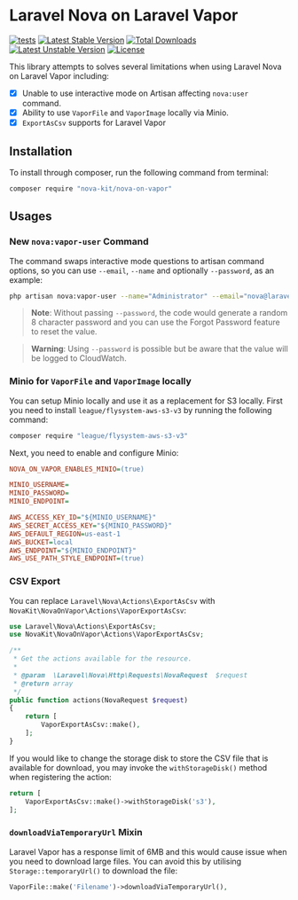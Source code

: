 Laravel Nova on Laravel Vapor
==============

[![tests](https://github.com/nova-kit/nova-on-vapor/workflows/tests/badge.svg?branch=main)](https://github.com/nova-kit/nova-on-vapor/actions?query=workflow%3Atests+branch%3Amain)
[![Latest Stable Version](https://poser.pugx.org/nova-kit/nova-on-vapor/v/stable)](https://packagist.org/packages/nova-kit/nova-on-vapor)
[![Total Downloads](https://poser.pugx.org/nova-kit/nova-on-vapor/downloads)](https://packagist.org/packages/nova-kit/nova-on-vapor)
[![Latest Unstable Version](https://poser.pugx.org/nova-kit/nova-on-vapor/v/unstable)](https://packagist.org/packages/nova-kit/nova-on-vapor)
[![License](https://poser.pugx.org/nova-kit/nova-on-vapor/license)](https://packagist.org/packages/nova-kit/nova-on-vapor)

This library attempts to solves several limitations when using Laravel Nova on Laravel Vapor including:

* [x] Unable to use interactive mode on Artisan affecting `nova:user` command.
* [x] Ability to use `VaporFile` and `VaporImage` locally via Minio.
* [x] `ExportAsCsv` supports for Laravel Vapor

## Installation

To install through composer, run the following command from terminal:

```bash 
composer require "nova-kit/nova-on-vapor"
```

## Usages

### New `nova:vapor-user` Command

The command swaps interactive mode questions to artisan command options, so you can use `--email`, `--name` and optionally `--password`, as an example:

```bash
php artisan nova:vapor-user --name="Administrator" --email="nova@laravel.com"
```

> **Note**: Without passing `--password`, the code would generate a random 8 character password and you can use the Forgot Password feature to reset the value.

> **Warning**: Using `--password` is possible but be aware that the value will be logged to CloudWatch.

### Minio for `VaporFile` and `VaporImage` locally

You can setup Minio locally and use it as a replacement for S3 locally. First you need to install `league/flysystem-aws-s3-v3` by running the following command:

```bash
composer require "league/flysystem-aws-s3-v3"
```

Next, you need to enable and configure Minio:

```ini
NOVA_ON_VAPOR_ENABLES_MINIO=(true)

MINIO_USERNAME=
MINIO_PASSWORD=
MINIO_ENDPOINT=

AWS_ACCESS_KEY_ID="${MINIO_USERNAME}"
AWS_SECRET_ACCESS_KEY="${MINIO_PASSWORD}"
AWS_DEFAULT_REGION=us-east-1
AWS_BUCKET=local
AWS_ENDPOINT="${MINIO_ENDPOINT}"
AWS_USE_PATH_STYLE_ENDPOINT=(true)
```

### CSV Export

You can replace `Laravel\Nova\Actions\ExportAsCsv` with `NovaKit\NovaOnVapor\Actions\VaporExportAsCsv`:

```php
use Laravel\Nova\Actions\ExportAsCsv;
use NovaKit\NovaOnVapor\Actions\VaporExportAsCsv;

/**
 * Get the actions available for the resource.
 *
 * @param  \Laravel\Nova\Http\Requests\NovaRequest  $request
 * @return array
 */
public function actions(NovaRequest $request)
{
    return [
        VaporExportAsCsv::make(),
    ];
}
```

If you would like to change the storage disk to store the CSV file that is available for download, you may invoke the `withStorageDisk()` method when registering the action:

```php
return [
    VaporExportAsCsv::make()->withStorageDisk('s3'),
];
```

### `downloadViaTemporaryUrl` Mixin

Laravel Vapor has a response limit of 6MB and this would cause issue when you need to download large files. You can avoid this by utilising `Storage::temporaryUrl()` to download the file:

```php
VaporFile::make('Filename')->downloadViaTemporaryUrl(),
```
